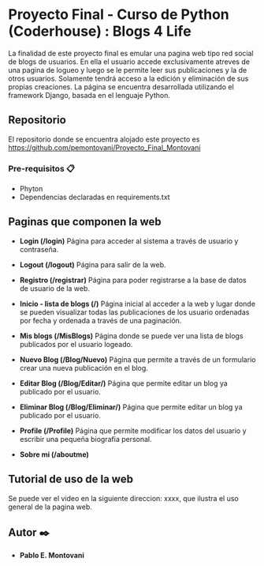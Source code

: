# Proyecto Final - Curso de Python (Coderhouse) : Blogs 4 Life

La finalidad de este proyecto final es emular una pagina web tipo red social de blogs de usuarios. En ella el usuario accede exclusivamente atreves de una pagina de logueo y luego se le permite leer sus publicaciones y la de otros usuarios. Solamente tendrá acceso a la edición y eliminación de sus propias creaciones.
La página se encuentra desarrollada utilizando el framework Django, basada en el lenguaje Python.


## Repositorio 

El repositorio donde se encuentra alojado este proyecto es https://github.com/pemontovani/Proyecto_Final_Montovani


### Pre-requisitos 📋

* Phyton
* Dependencias declaradas en requirements.txt


## Paginas que componen la web

* **Login (/login)**
Página para acceder al sistema a través de usuario y contraseña.

* **Logout (/logout)**
Página para salir de la web.

* **Registro (/registrar)**
Página para poder registrarse a la base de datos de usuario de la web.

* **Inicio - lista de blogs (/)**
Página inicial al acceder a la web y lugar donde se pueden visualizar todas las publicaciones de los usuario ordenadas por fecha y ordenada a través de una paginación.

* **Mis blogs (/MisBlogs)**
Página donde se puede ver una lista de blogs publicados por el usuario logeado.

* **Nuevo Blog (/Blog/Nuevo)**
Página que permite a través de un formulario crear una nueva publicación en el blog.

* **Editar Blog (/Blog/Editar/<id>)**
Página que permite editar un blog ya publicado por el usuario.
  
* **Eliminar Blog (/Blog/Eliminar/<id>)**
Página que permite editar un blog ya publicado por el usuario.
  
* **Profile (/Profile)**
Página que permite modificar los datos del usuario y escribir una pequeña biografia personal.
  
* **Sobre mi (/aboutme)**

## Tutorial de uso de la web

Se puede ver el video en la siguiente direccion: xxxx, que ilustra el uso general de la pagina web.


## Autor ✒️

* **Pablo E. Montovani** 

